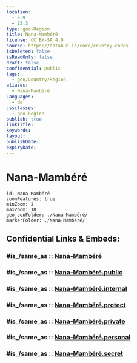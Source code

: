 ```yaml
---
location:
  - 5.9
  - 15.3
type: geo-Region
title: Nana-Mambéré
license: CC BY-SA 4.0
source: https://datahub.io/core/country-codes
isDeleted: false
isReadOnly: false
draft: false
confidential: public
tags:
  - geo/Country/Region
aliases:
  - Nana-Mambéré
Languages:
  - de
cssclasses:
  - geo-Region
publish: true
linkTitle:
keywords:
layout:
publishDate:
expiryDate:
---
```


# Nana-Mambéré

```leaflet
id: Nana-Mambéré
zoomFeatures: true 
minZoom: 2 
maxZoom: 18
geojsonFolder: ./Nana-Mambéré/
markerFolder: ./Nana-Mambéré/
```


## Confidential Links & Embeds: 

### #is_/same_as :: [Nana-Mambéré](/_Standards/Earth/Continent/Africa/Africa~Central/Central_African_Rep/prefectures~Central_African_Rep/Nana-Mambéré.md) 

### #is_/same_as :: [Nana-Mambéré.public](/_public/Earth/Continent/Africa/Africa~Central/Central_African_Rep/prefectures~Central_African_Rep/Nana-Mambéré.public.md) 

### #is_/same_as :: [Nana-Mambéré.internal](/_internal/Earth/Continent/Africa/Africa~Central/Central_African_Rep/prefectures~Central_African_Rep/Nana-Mambéré.internal.md) 

### #is_/same_as :: [Nana-Mambéré.protect](/_protect/Earth/Continent/Africa/Africa~Central/Central_African_Rep/prefectures~Central_African_Rep/Nana-Mambéré.protect.md) 

### #is_/same_as :: [Nana-Mambéré.private](/_private/Earth/Continent/Africa/Africa~Central/Central_African_Rep/prefectures~Central_African_Rep/Nana-Mambéré.private.md) 

### #is_/same_as :: [Nana-Mambéré.personal](/_personal/Earth/Continent/Africa/Africa~Central/Central_African_Rep/prefectures~Central_African_Rep/Nana-Mambéré.personal.md) 

### #is_/same_as :: [Nana-Mambéré.secret](/_secret/Earth/Continent/Africa/Africa~Central/Central_African_Rep/prefectures~Central_African_Rep/Nana-Mambéré.secret.md)

